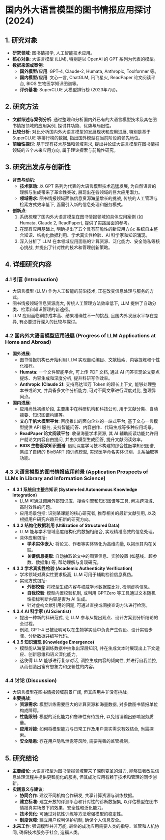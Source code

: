  # 国内外大语言模型的图书情报应用探讨 (2024)

## 1. 研究对象
- **研究领域**: 图书情报学, 人工智能技术应用。
- **核心对象**: 大语言模型 (LLM), 特别是以 OpenAI 的 GPT 系列为代表的模型。
- **数据来源或案例**:
    - **国外模型/应用**: GPT-4, Claude-2, Humata, Anthropic, Toolformer 等。
    - **国内模型/应用**: 文心一言, ChatGLM, 讯飞星火, ReadPaper 论文阅读平台, BIOS 生物医学知识图谱等。
    - **评价基准**: SuperCLUE 大模型排行榜 (2023年7月)。

## 2. 研究方法
- **文献综述与案例分析**: 通过整理和分析国内外已有的大语言模型技术及其在图书情报领域的应用案例, 探讨其功能、优势与局限性。
- **比较分析**: 对比分析国内外大语言模型的发展现状和应用进展, 特别是基于 SuperCLUE 等排行榜的数据, 指出国外模型在当前阶段的领先地位。
- **前瞻性探讨**: 基于现有技术基础和领域需求, 提出并论证大语言模型在图书情报领域的五个未来应用方向, 属于理论探索与前瞻性研究。

## 3. 研究出发点与创新性
- **背景与动机**:
    - **技术驱动**: 以 GPT 系列为代表的大语言模型技术迅猛发展, 为自然语言的理解与生成带来了革命性突破, 展现出在各领域的巨大应用潜力。
    - **领域需求**: 图书情报领域面临信息资源海量增长的挑战, 传统的人工管理与检索方式效率低下, 亟需引入新的信息处理和服务模式。
- **创新点**:
    1.  系统梳理了国内外大语言模型在图书情报领域的具体应用案例 (如 Humata, Claude 2, ReadPaper), 提供了实践层面的参考。
    2.  在现有应用基础上, 明确提出了五个具有前瞻性的新应用方向: 系统自主整合知识、结构化数据利用、学术真实性检验、AI 科学家和知识涌现。
    3.  深入分析了 LLM 在本领域应用面临的计算资源、泛化能力、安全隐私等核心挑战, 并提出了针对性的技术和管理创新策略。

## 4. 详细研究内容
### 4.1 引言 (Introduction)
- 大语言模型 (LLM) 作为人工智能的前沿技术, 正在改变信息处理与服务的方式。
- 图书情报领域信息资源庞大, 传统人工管理方法效率低下, LLM 提供了自动分类、检索和知识管理的新途径。
- LLM 应用面临训练成本高、结果准确性不一的挑战, 且国内外发展水平存在差异, 有必要进行深入的比较与探讨。

### 4.2 国内外大语言模型应用进展 (Progress of LLM Applications at Home and Abroad)
- **国外进展**:
    - 图书情报机构已开始利用 LLM 实现自动编目、文献检索、内容提炼和个性化推荐。
    - **Humata**: 一个文件智能平台, 可上传 PDF 文档, 通过 AI 问答实现论文要点提炼、内容生成和深度分析, 提升科研写作效率。
    - **Anthropic (Claude 2)**: 支持高达10万 Token 的超长上下文, 能够处理整本书或论文, 并具备多文件分析能力, 可对不同文章进行深度对比, 整理异同点。
- **国内进展**:
    - 应用尚处初级阶段, 主要集中在科研机构和科技公司, 用于文献分类、自动摘要、知识图谱构建等。
    - **文心千帆大模型平台**: 百度推出的面向企业的一站式平台, 基于文心一言模型提供 API 服务, 支持智能问答、内容创作、代码生成等多种应用场景。
    - **ReadPaper 论文阅读平台**: 收录海量学术资源, 其 AI 辅助阅读功能允许用户就论文内容自由提问, 并由大模型生成回答, 提升文献阅读效率。
    - **BIOS 生物医学知识图谱**: 借助深度学习技术构建的综合性医学知识图谱, 集成了自研的 BioBART 预训练模型, 实现医学命名实体识别、关系抽取等功能。

### 4.3 大语言模型的图书情报应用前景 (Application Prospects of LLMs in Library and Information Science)
- **4.3.1 系统自主整合知识 (System-led Autonomous Knowledge Integration)**
    - LLM 可通过调用外部知识库、搜索引擎和知识图谱等工具, 解决跨领域、高时效性的问题。
    - 应用场景包括: 识别某课题的核心研究者, 推荐相关的最新文献引用, 以及根据用户研究兴趣开拓新的研究方向。
- **4.3.2 结构化数据利用 (Utilization of Structured Data)**
    - LLM 能与学术领域高度结构化的数据相结合, 实现精准高效的信息处理。
    - 具体应用包括:
        - **学术实体嵌入**: 将论文、作者等实体转化为高维向量, 以揭示其内在关联。
        - **关键信息提取**: 自动抽取论文中的图表信息、实验设置 (如基线、超参数、数据集) 等, 帮助理解与复现研究。
- **4.3.3 学术真实性检验 (Academic Authenticity Verification)**
    - 学术领域对真实性要求极高, LLM 可用于辅助检验信息真伪。
    - 实现方式包括:
        - **外部校验**: 将模型生成内容与权威学术数据库比对, 检测虚构信息。
        - **自我校验**: 模型内置校验机制, 或利用 GPTZero 等工具通过文本随机性指标判断内容是否为 AI 生成。
        - 针对虚构文献引用的问题, 可通过直接或间接查询方法进行检测。
- **4.3.4 AI 科学家 (AI Scientist)**
    - 提出一种新的科研范式, 让 LLM 参与从提出观点、设计方案到分析结论的全过程。
    - 例如, GPT-4 已被证明可以在生物学实验中负责产生假设、设计实验步骤、分析数据并编写代码。
- **4.3.5 知识涌现 (Knowledge Emergence)**
    - 模型能从海量训练数据中抽象出深层知识, 并在生成文本时展现出上下文适应、创新思维和语义深化能力。
    - 这使得 LLM 能够进行复杂对话, 调控生成内容的倾向性, 并进行自我监控, 从而创造出富有想象力和逻辑性的内容。

### 4.4 讨论 (Discussion)
- 大语言模型在图书情报领域前景广阔, 但其应用并非没有挑战。
- **主要挑战**:
    - **资源需求**: 模型训练需要巨大的计算资源和海量数据, 对多数图书情报单位构成障碍。
    - **性能限制**: 模型的泛化能力和鲁棒性有待提升, 以免错误输出影响服务质量。
    - **应用对接**: 如何将模型能力与日常工作及用户真实需求有效结合, 尚需探索。
    - **安全隐患**: 存在用户隐私泄露等风险, 需要完善的监管机制。

## 5. 研究结论
- **主要结论**: 大语言模型为图书情报领域带来了深刻变革的潜力, 能够显著改进信息处理流程并提供更智能化的服务, 但其成功应用有赖于技术和管理的同步创新。
- **实践意义与建议**:
    - **协同合作**: 建议不同机构合作研发, 共享计算资源与训练数据。
    - **建立标准**: 建立开放的评测平台和针对性的诊断数据集, 以评估模型在图书情报真实场景下的效果、安全性和泛化能力。
    - **技术优化**: 可通过对抗性训练等方法增强模型的稳定性。
    - **制度保障**: 建立用户权利保护机制, 确保个人信息安全。
- **未来工作**: 强调模型并非万能, 最终的成功应用需要人类的指导、监管和人机协同, 确保技术服务于社会, 造福人类。